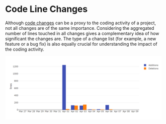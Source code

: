 # Code Line Changes

Although [code changes](code-changes.md) can be a proxy to the coding activity of a project, not all
 changes are of the same importance. Considering the aggregated number of lines touched in all
 changes gives a complementary idea of how significant the changes are. The type of a change list \(for example, a new feature or a bug fix\) is also equally crucial for understanding the impact of the coding activity.

![Graph showing code line changes](../../.gitbook/assets/image%20%282%29.png)

